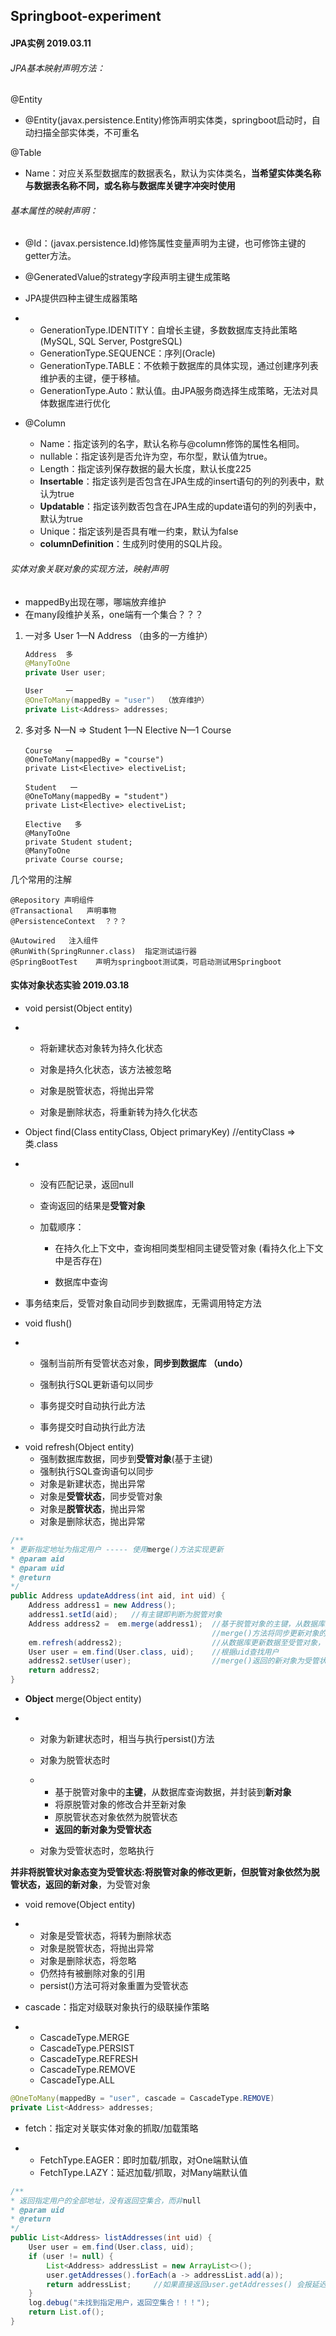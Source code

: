 ## Springboot-experiment

#### JPA实例  2019.03.11

###### JPA基本映射声明方法：

@Entity

- @Entity(javax.persistence.Entity)修饰声明实体类，springboot启动时，自动扫描全部实体类，不可重名

@Table

- Name：对应关系型数据库的数据表名，默认为实体类名，**当希望实体类名称与数据表名称不同，或名称与数据库关键字冲突时使用**

###### 基本属性的映射声明：

- @Id：(javax.persistence.Id)修饰属性变量声明为主键，也可修饰主键的getter方法。
- @GeneratedValue的strategy字段声明主键生成策略
- JPA提供四种主键生成器策略
- - GenerationType.IDENTITY：自增长主键，多数数据库支持此策略(MySQL, SQL Server, PostgreSQL)
  - GenerationType.SEQUENCE：序列(Oracle)
  - GenerationType.TABLE：不依赖于数据库的具体实现，通过创建序列表维护表的主键，便于移植。
  - GenerationType.Auto：默认值。由JPA服务商选择生成策略，无法对具体数据库进行优化

- @Column
  - Name：指定该列的名字，默认名称与@column修饰的属性名相同。
  - nullable：指定该列是否允许为空，布尔型，默认值为true。
  - Length：指定该列保存数据的最大长度，默认长度225
  - **Insertable**：指定该列是否包含在JPA生成的insert语句的列的列表中，默认为true
  - **Updatable**：指定该列数否包含在JPA生成的update语句的列的列表中，默认为true
  - Unique：指定该列是否具有唯一约束，默认为false
  - **columnDefinition**：生成列时使用的SQL片段。



###### 实体对象关联对象的实现方法，映射声明

- mappedBy出现在哪，哪端放弃维护
- 在many段维护关系，one端有一个集合？？？



1. 一对多    User  1—N   Address （由多的一方维护）

   ```java
   Address  多
   @ManyToOne
   private User user;
   
   User     一
   @OneToMany(mappedBy = "user")  （放弃维护）
   private List<Address> addresses;
   ```

2. 多对多   N—N   =>   Student 1—N  Elective  N—1 Course

   ```
   Course   一
   @OneToMany(mappedBy = "course")
   private List<Elective> electiveList;
   
   Student   一
   @OneToMany(mappedBy = "student")
   private List<Elective> electiveList;
   
   Elective   多
   @ManyToOne
   private Student student;
   @ManyToOne
   private Course course;
   ```



几个常用的注解

```
@Repository 声明组件
@Transactional   声明事物
@PersistenceContext  ？？？

@Autowired   注入组件
@RunWith(SpringRunner.class)  指定测试运行器
@SpringBootTest    声明为springboot测试类，可启动测试用Springboot
```



#### 实体对象状态实验  2019.03.18

- void persist(Object entity)

- - 将新建状态对象转为持久化状态

  - 对象是持久化状态，该方法被忽略

  - 对象是脱管状态，将抛出异常

  - 对象是删除状态，将重新转为持久化状态

    

- Object find(Class entityClass, Object primaryKey)    //entityClass => 类.class

- - 没有匹配记录，返回null

  - 查询返回的结果是**受管对象**

  - 加载顺序：

    + 在持久化上下文中，查询相同类型相同主键受管对象 (看持久化上下文中是否存在)

    + 数据库中查询

      

- 事务结束后，受管对象自动同步到数据库，无需调用特定方法

  

- void flush()

- - 强制当前所有受管状态对象，**同步到数据库 （undo）**

  - 强制执行SQL更新语句以同步

  - 事务提交时自动执行此方法

  - 事务提交时自动执行此方法

    

+ void refresh(Object entity)
  - 强制数据库数据，同步到**受管对象**(基于主键)
  - 强制执行SQL查询语句以同步
  - 对象是新建状态，抛出异常
  - 对象是**受管状态**，同步受管对象
  - 对象是**脱管状态**，抛出异常
  - 对象是删除状态，抛出异常

```java
/**
* 更新指定地址为指定用户 ----- 使用merge()方法实现更新
* @param aid
* @param uid
* @return
*/
public Address updateAddress(int aid, int uid) {
    Address address1 = new Address();
    address1.setId(aid);   //有主键即判断为脱管对象
    Address address2 =  em.merge(address1);  //基于脱管对象的主键，从数据库查询数据，并封装到受管新对象
       										 //merge()方法将同步更新对象的全部属性!!!
    em.refresh(address2);                    //从数据库更新数据至受管对象，覆盖空数据
    User user = em.find(User.class, uid);    //根据uid查找用户
    address2.setUser(user);                  //merge()返回的新对象为受管状态
    return address2;
}

```



- **Object** merge(Object entity)

- - 对象为新建状态时，相当与执行persist()方法

  - 对象为脱管状态时

  - - 基于脱管对象中的**主键**，从数据库查询数据，并封装到**新对象**
    - 将原脱管对象的修改合并至新对象
    - 原脱管状态对象依然为脱管状态
    - **返回的新对象为受管状态**

  - 对象为受管状态时，忽略执行

​      **并非将脱管状对象态变为受管状态:**将脱管对象的修改更新，但脱管对象依然为脱管状态，返回的**新对象**，为受管对象



- void remove(Object entity)

- - 对象是受管状态，将转为删除状态
  - 对象是脱管状态，将抛出异常
  - 对象是删除状态，将忽略
  - 仍然持有被删除对象的引用
  - persist()方法可将对象重置为受管状态



- cascade：指定对级联对象执行的级联操作策略

- - CascadeType.MERGE
  - CascadeType.PERSIST
  - CascadeType.REFRESH
  - CascadeType.REMOVE
  - CascadeType.ALL

```java
@OneToMany(mappedBy = "user", cascade = CascadeType.REMOVE)
private List<Address> addresses;
```



- fetch：指定对关联实体对象的抓取/加载策略

- - FetchType.EAGER：即时加载/抓取，对One端默认值
  - FetchType.LAZY：延迟加载/抓取，对Many端默认值

```java
/**
* 返回指定用户的全部地址，没有返回空集合，而非null
* @param uid
* @return
*/
public List<Address> listAddresses(int uid) {
    User user = em.find(User.class, uid);
    if (user != null) {
        List<Address> addressList = new ArrayList<>();
        user.getAddresses().forEach(a -> addressList.add(a));
        return addressList;     //如果直接返回user.getAddresses() 会报延迟加载异常
    }
    log.debug("未找到指定用户，返回空集合！！！");
    return List.of();
}
```

